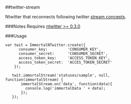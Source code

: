 ##twitter-stream

Ntwitter that reconnects following twitter [stream concepts](https://dev.twitter.com/docs/streaming-api/concepts).

###Notes
Requires [ntwitter >= 0.3.0](https://github.com/avianflu/ntwitter)
 
###Usage
``` 
var twit = ImmortalNTwitter.create({
      consumer_key:         'CONSUMER_KEY',
      consumer_secret:      'CONSUMER_SECRET',
      access_token_key:     'ACCESS_TOKEN_KEY',
      access_token_secret:  'ACCES_TOKEN_SECRET'
    });

   twit.immortalStream('statuses/sample', null, function(immortalStream) {
       immortalStream.on('data', function(data){
         console.log('immortalData ' + data);
       });         
   });
```

